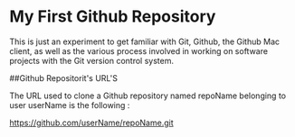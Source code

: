 # My First Github Repository 

This is just an experiment to get familiar with Git, Github, the Github Mac client, as well as the various process involved in working on software projects with the Git version control system.

##Github Repositorit's URL'S

The URL used to clone a Github repository named repoName belonging to user userName is the following :

https://github.com/userName/repoName.git
